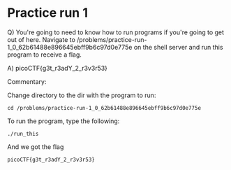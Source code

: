 # Practice run 1

Q) You're going to need to know how to run programs if you're going to get out of here. Navigate to /problems/practice-run-1_0_62b61488e896645ebff9b6c97d0e775e on the shell server and run this program to receive a flag.

A) picoCTF{g3t_r3adY_2_r3v3r53}

Commentary:

Change directory to the dir with the program to run:

```
cd /problems/practice-run-1_0_62b61488e896645ebff9b6c97d0e775e 
```

To run the program, type the following:
```
./run_this
```

And we got the flag

```
picoCTF{g3t_r3adY_2_r3v3r53}
```